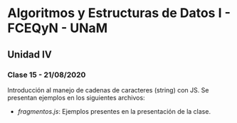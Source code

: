 # Algoritmos y Estructuras de Datos I - FCEQyN - UNaM

## Unidad IV

### Clase 15 - 21/08/2020

Introducción al manejo de cadenas de caracteres (string) con JS. Se presentan ejemplos en los siguientes archivos:

* _fragmentos.js_: Ejemplos presentes en la presentación de la clase.
